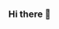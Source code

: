 ### Hi there 👋

<!--
**sakshijain009/sakshijain009** is a ✨ _special_ ✨ repository because its `README.md` (this file) appears on your GitHub profile.


- 🤗 I’m Sakshi Jain, currently a 2nd year BTech Student at NIT Surat
- 🌱 I’m currently into app and web dev
- 👯 I’m look forward to collaborate with experts already on board

![Github stats](https://github-readme-stats.vercel.app/api?username=sakshijain009)


